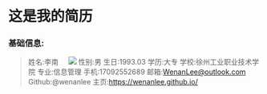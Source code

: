 # 这是我的简历
### 基础信息:
> 姓名:李南     ![](https://mypics.zhaopin.com/pic/2015/4/29/5d96f7b8-719a-4152-9499-e1ce86501747.jpg=100*100)
性别:男
生日:1993.03
学历:大专
学校:徐州工业职业技术学院
专业:信息管理
手机:17092552689
邮箱:<WenanLee@outlook.com>
Github:@wenanlee
主页:<https://wenanlee.github.io/>

